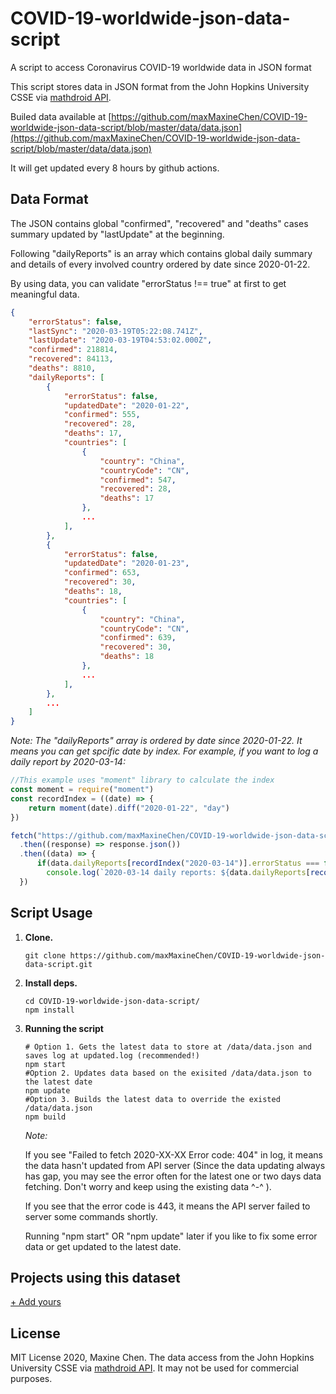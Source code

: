 # COVID-19-worldwide-json-data-script
A script to access Coronavirus COVID-19 worldwide data in JSON format

This script stores data in JSON format from the John Hopkins University CSSE via [mathdroid API](https://github.com/mathdroid/covid-19-api). 

Builed data available at [https://github.com/maxMaxineChen/COVID-19-worldwide-json-data-script/blob/master/data/data.json](https://github.com/maxMaxineChen/COVID-19-worldwide-json-data-script/blob/master/data/data.json)

It will get updated every 8 hours by github actions.

## Data Format
 
The JSON contains global "confirmed", "recovered" and "deaths" cases summary updated by "lastUpdate" at the beginning. 

Following "dailyReports" is an array which contains global daily summary and details of every involved country ordered by date since 2020-01-22.

By using data, you can validate "errorStatus !== true" at first to get meaningful data.

```json
{
    "errorStatus": false,
    "lastSync": "2020-03-19T05:22:08.741Z",
    "lastUpdate": "2020-03-19T04:53:02.000Z", 
    "confirmed": 218814,
    "recovered": 84113,
    "deaths": 8810,
    "dailyReports": [
        {
            "errorStatus": false,
            "updatedDate": "2020-01-22",
            "confirmed": 555,
            "recovered": 28,
            "deaths": 17,
            "countries": [
                {
                    "country": "China",
                    "countryCode": "CN",
                    "confirmed": 547,
                    "recovered": 28,
                    "deaths": 17
                },
                ...
            ],
        },
        {
            "errorStatus": false,
            "updatedDate": "2020-01-23",
            "confirmed": 653,
            "recovered": 30,
            "deaths": 18,
            "countries": [
                {
                    "country": "China",
                    "countryCode": "CN",
                    "confirmed": 639,
                    "recovered": 30,
                    "deaths": 18
                },
                ...
            ],
        },
        ...
    ]
}
```

_Note: The "dailyReports" array is ordered by date since 2020-01-22. It means you can get spcific date by index.
For example, if you want to log a daily report by 2020-03-14:_
```js
//This example uses "moment" library to calculate the index
const moment = require("moment")
const recordIndex = ((date) => {
    return moment(date).diff("2020-01-22", "day")
})

fetch("https://github.com/maxMaxineChen/COVID-19-worldwide-json-data-script/blob/master/data/data.json")
  .then((response) => response.json())
  .then((data) => {
      if(data.dailyReports[recordIndex("2020-03-14")].errorStatus === false)
        console.log(`2020-03-14 daily reports: ${data.dailyReports[recordIndex("2020-03-14")]}`)
  })

```

## Script Usage

1.  **Clone.**

    ```shell
    git clone https://github.com/maxMaxineChen/COVID-19-worldwide-json-data-script.git
    ```

2.  **Install deps.**

    ```shell
    cd COVID-19-worldwide-json-data-script/
    npm install
    ```

3.  **Running the script**
    ```shell
    # Option 1. Gets the latest data to store at /data/data.json and saves log at updated.log (recommended!)
    npm start 
    #Option 2. Updates data based on the exisited /data/data.json to the latest date
    npm update 
    #Option 3. Builds the latest data to override the existed /data/data.json
    npm build 
    ```

    _Note:_ 

    If you see "Failed to fetch  2020-XX-XX Error code:  404" in log, it means the data hasn't updated from API server (Since the data updating always has gap, you may see the error often for the latest one or two days data fetching. Don't worry and keep using the existing data ^-^ ).

    If you see that the error code is 443, it means the API server failed to server some commands shortly.

    Running "npm start" OR "npm update" later if you like to fix some error data or get updated to the latest date.


## Projects using this dataset


[+ Add yours](https://github.com/maxMaxineChen/COVID-19-worldwide-json-data-script/edit/master/README.md)


## License


MIT License 2020, Maxine Chen.
The data access from the John Hopkins University CSSE via [mathdroid API](https://github.com/mathdroid/covid-19-api). It may not be used for commercial purposes.
